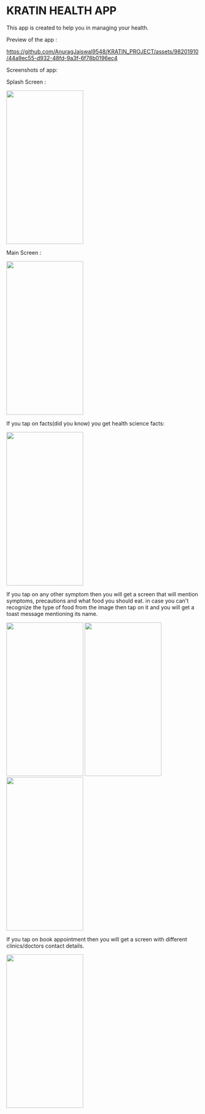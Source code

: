 # KRATIN HEALTH APP
This app is created to help you in managing your health.

Preview of the app : 

https://github.com/AnuragJaiswal9548/KRATIN_PROJECT/assets/98201910/44a9ec55-d932-48fd-9a3f-6f78b0196ec4

Screenshots of app:

Splash Screen :

<img src="https://github.com/AnuragJaiswal9548/KRATIN_PROJECT/assets/98201910/78908ebc-daae-465d-ac41-cd1591bd5364" width="200" height="400" />

Main Screen : 

<img src="https://github.com/AnuragJaiswal9548/KRATIN_PROJECT/assets/98201910/7c7d84d7-dd99-449b-b0cd-31fb474fb516" width="200" height="400" />

If you tap on facts(did you know) you get health science facts: 

<img src="https://github.com/AnuragJaiswal9548/KRATIN_PROJECT/assets/98201910/f7d0af70-0900-47ef-adf6-e35ef333d76f" width="200" height="400" />

If you tap on any other symptom then you will get a screen that will mention symptoms, precautions and what food you should eat. in case you can't recognize the type of food from the image then tap on it and you will get a toast message mentioning its name.

<img src="https://github.com/AnuragJaiswal9548/KRATIN_PROJECT/assets/98201910/95f34867-ffb0-4b6c-af4f-605ad3ea7d5b" width="200" height="400" />

<img src="https://github.com/AnuragJaiswal9548/KRATIN_PROJECT/assets/98201910/8458b70a-cd9f-4abd-b5bd-9675b3ea45c8" width="200" height="400" />

<img src="https://github.com/AnuragJaiswal9548/KRATIN_PROJECT/assets/98201910/c005ecf0-161f-446e-9a74-e53996931433" width="200" height="400" />

If you tap on book appointment then you will get a screen with different clinics/doctors contact details.

<img src="https://github.com/AnuragJaiswal9548/KRATIN_PROJECT/assets/98201910/8a6b0631-d21a-49f2-9e2c-42184059e5f4" width="200" height="400" />


